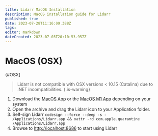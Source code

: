```yaml
---
title: Lidarr MacOS Installation
description: MacOS installation guide for Lidarr
published: true
date: 2023-07-28T11:16:00.388Z
tags: 
editor: markdown
dateCreated: 2023-07-03T20:10:53.957Z
---
```


# MacOS (OSX)

{#OSX}

> Lidarr is not compatible with OSX versions < 10.15 (Catalina) due to .NET incompatibilities.
{.is-warning}

1. Download the [MacOS App](https://lidarr.servarr.com/v1/update/master/updatefile?os=osx&runtime=netcore&arch=x64&installer=true) or  the [MacOS M1 App](https://lidarr.servarr.com/v1/update/master/updatefile?os=osx&runtime=netcore&arch=arm64&installer=true) depending on your system
1. Open the archive and drag the Lidarr icon to your Application folder.
1. Self-sign Lidarr `codesign --force --deep -s - /Applications/Lidarr.app && xattr -rd com.apple.quarantine /Applications/Lidarr.app`
1. Browse to <http://localhost:8686> to start using Lidarr